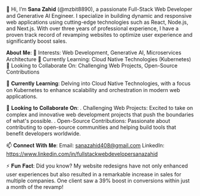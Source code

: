 👋 Hi, I’m 𝐒𝐚𝐧𝐚 𝐙𝐚𝐡𝐢𝐝 (@mzbit8890), a passionate Full-Stack Web Developer and Generative AI Engineer. I specialize in building dynamic and responsive web applications using cutting-edge technologies such as React, Node.js, and Next.js. With over three years of professional experience, I have a proven track record of revamping websites to optimize user experience and significantly boost sales.


 𝐀𝐛𝐨𝐮𝐭 𝐌𝐞: 
👀 Interests: Web Development, Generative AI, Microservices Architecture
🌱 Currently Learning: Cloud Native Technologies (Kubernetes)
💞️ Looking to Collaborate On: Challenging Web Projects, Open-Source Contributions

🌱 𝐂𝐮𝐫𝐫𝐞𝐧𝐭𝐥𝐲 𝐋𝐞𝐚𝐫𝐧𝐢𝐧𝐠:
Delving into Cloud Native Technologies, with a focus on Kubernetes to enhance scalability and orchestration in modern web applications.

💞️ 𝐋𝐨𝐨𝐤𝐢𝐧𝐠 𝐭𝐨 𝐂𝐨𝐥𝐥𝐚𝐛𝐨𝐫𝐚𝐭𝐞 𝐎𝐧:
. Challenging Web Projects: Excited to take on complex and innovative web development projects that push the boundaries of what's possible.
. Open-Source Contributions: Passionate about contributing to open-source communities and helping build tools that benefit developers worldwide.

📫 𝐂𝐨𝐧𝐧𝐞𝐜𝐭 𝐖𝐢𝐭𝐡 𝐌𝐞:
Email: sanazahid408@gmail.com
LinkedIn: https://www.linkedin.com/in/fullstackwebdevelopersanazahid

⚡ 𝐅𝐮𝐧 𝐅𝐚𝐜𝐭:
Did you know? My website redesigns have not only enhanced user experiences but also resulted in a remarkable increase in sales for multiple companies. One client saw a 39% boost in conversions within just a month of the revamp!



